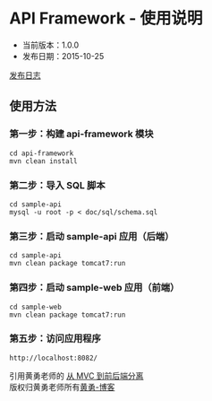 # API Framework - 使用说明

- 当前版本：1.0.0
- 发布日期：2015-10-25

[发布日志](RELEASE.md)

## 使用方法

### 第一步：构建 api-framework 模块

```
cd api-framework
mvn clean install
```

### 第二步：导入 SQL 脚本

```
cd sample-api
mysql -u root -p < doc/sql/schema.sql
```

### 第三步：启动 sample-api 应用（后端）

```
cd sample-api
mvn clean package tomcat7:run
```

### 第四步：启动 sample-web 应用（前端）

```
cd sample-web
mvn clean package tomcat7:run
```

### 第五步：访问应用程序

```
http://localhost:8082/
```


引用黄勇老师的 [从 MVC 到前后端分离](http://my.oschina.net/huangyong/blog/521891 "从 MVC 到前后端分离")
</br>
版权归黄勇老师所有[黄勇-博客](http://my.oschina.net/huangyong)
